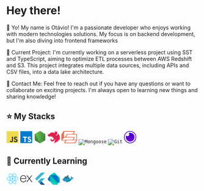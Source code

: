 # Hey there!

💜 Yo! My name is Otávio!
I'm a passionate developer who enjoys working with modern technologies solutions. My focus is on backend development, but I'm also diving into frontend frameworks 

🔭 Current Project: I'm currently working on a serverless project using SST and TypeScript, aiming to optimize ETL processes between AWS Redshift and S3. This project integrates multiple data sources, including APIs and CSV files, into a data lake architecture.

💬 Contact Me: Feel free to reach out if you have any questions or want to collaborate on exciting projects. I'm always open to learning new things and sharing knowledge!

## ⭐ My Stacks
<code><img height="32" src="src/icons/javascript/javascript-original.svg" alt="JavaScript"/></code>
<code><img height="32" src="src/icons/typescript/typescript-original.svg" alt="TypeScript"/></code>
<code><img height="32" src="src/icons/nodejs/nodejs-original.svg" alt="Node.js"/></code>
<code><img height="32" src="src/icons/nestjs/nestjs-original.svg" alt="NestJS"/></code>
<code><img height="32" src="src/icons/sst/sstpng.svg" alt="SST"/></code>
<code><img height="32" src="src/icons/mongodb/mongodb-original.svg" alt="Mongoose"/></code>
<code><img height="32" src="src/icons/git/git-original.svg" alt="Git"/></code>
<code><img height="32" src="src/icons/insomnia/insomnia-original.svg" alt="Insomnia"/></code>

## 🌱 Currently Learning
<code><img height="32" src="src/icons/react/react-original.svg" alt="React"/></code>
<code><img height="32" src="src/icons/express/express-original.svg" alt="Express"/></code>
<code><img height="32" src="src/icons/flutter/flutter-original.svg" alt="Flutter"/></code>
<code><img height="32" src="src/icons/dart/dart-original.svg" alt="Dart"/></code>
<code><img height="32" src="src/icons/docker/docker-original.svg" alt="Docker"/></code>
